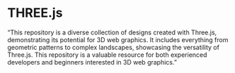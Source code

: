 # THREE.js
“This repository is a diverse collection of designs created with Three.js, demonstrating its potential for 3D web graphics. It includes everything from geometric patterns to complex landscapes, showcasing the versatility of Three.js. This repository is a valuable resource for both experienced developers and beginners interested in 3D web graphics.”
